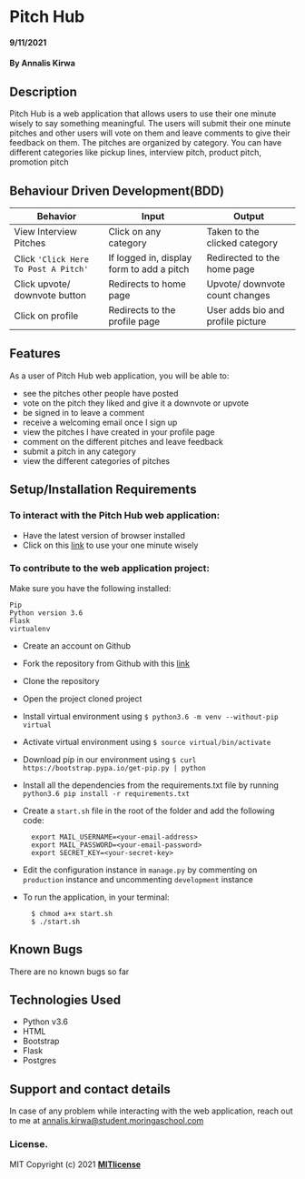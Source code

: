 # Pitch Hub  
#### 9/11/2021  
#### By **Annalis Kirwa**  
## Description
Pitch Hub is a web application that allows users to use their one minute wisely to say something meaningful. 
The users will submit their one minute pitches and other users will vote on them and leave comments to give their feedback on them.
The pitches are organized by category. You can have different categories like pickup lines, interview pitch, product pitch, promotion pitch  
## Behaviour Driven Development(BDD) 

| Behavior            | Input                         | Output                        | 
| ------------------- | ----------------------------- | ----------------------------- |
| View Interview Pitches | Click on any category | Taken to the clicked category | Click on `Click Here To Post A Pitch` | Redirected to the login page | Signs In/ Signs Up |
| Click `'Click Here To Post A Pitch'` | If logged in, display form to add a pitch | Redirected to the home page |
| Click upvote/ downvote button | Redirects to home page | Upvote/ downvote count changes | Click add comment button | Redirects to the comment page | Displays a comment form | Click on Sign Out | Redirects to the home page | Signs user out |
| Click on profile | Redirects to the profile page | User adds bio and profile picture |

 ## Features 
 As a user of Pitch Hub web application, you will be able to: 
 * see the pitches other people have posted  
 * vote on the pitch they liked and give it a downvote or upvote  
 * be signed in to leave a comment  
 * receive a welcoming email once I sign up  
 * view the pitches I have created in your profile page  
 * comment on the different pitches and leave feedback  
 * submit a pitch in any category  
 * view the different categories of pitches  
 
 ## Setup/Installation Requirements  
 ### To interact with the Pitch Hub web application:   
* Have the latest version of browser installed  
* Click on this <a href = "https://annpitches.herokuapp.com/">link</a> to use your one minute wisely  
  
 ### To contribute to the web application project:  
Make sure you have the following installed:  
```
Pip
Python version 3.6
Flask
virtualenv
```  
* Create an account on Github
* Fork the repository from Github with this <a href = "https://github.com/Annaliskirwa/_Pitch_Hub" >link </a>
* Clone the repository
* Open the project cloned project   
* Install virtual environment using `$ python3.6 -m venv --without-pip virtual`
* Activate virtual environment using `$ source virtual/bin/activate`
* Download pip in our environment using `$ curl https://bootstrap.pypa.io/get-pip.py | python`
* Install all the dependencies from the requirements.txt file by running `python3.6 pip install -r requirements.txt`
* Create a `start.sh` file in the root of the folder and add the following code:

        export MAIL_USERNAME=<your-email-address>
        export MAIL_PASSWORD=<your-email-password>
        export SECRET_KEY=<your-secret-key>

* Edit the configuration instance in `manage.py` by commenting on `production` instance and uncommenting `development` instance
* To run the application, in your terminal:

        $ chmod a+x start.sh
        $ ./start.sh  
   
   
## Known Bugs
There are no known bugs so far
## Technologies Used  
* Python v3.6  
* HTML
* Bootstrap
* Flask  
* Postgres  
## Support and contact details
In case of any problem while interacting with the web application, reach out to me at annalis.kirwa@student.moringaschool.com
### License.
MIT Copyright (c) 2021 **[MITlicense](LICENSE)**

